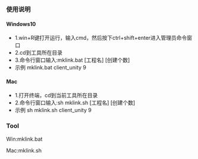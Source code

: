 ### 使用说明

#### Windows10

* 1.win+R键打开运行，输入cmd，然后按下ctrl+shift+enter进入管理员命令窗口
* 2.cd到工具所在目录
* 3.命令行窗口输入:mklink.bat [工程名] [创建个数]
* 示例 mklink.bat client_unity 9

#### Mac

* 1.打开终端，cd到当前工具所在目录
* 2.命令行窗口输入:sh mklink.sh [工程名] [创建个数]
* 示例 sh mklink.sh client_unity 9

### Tool

Win:mklink.bat

Mac:mklink.sh